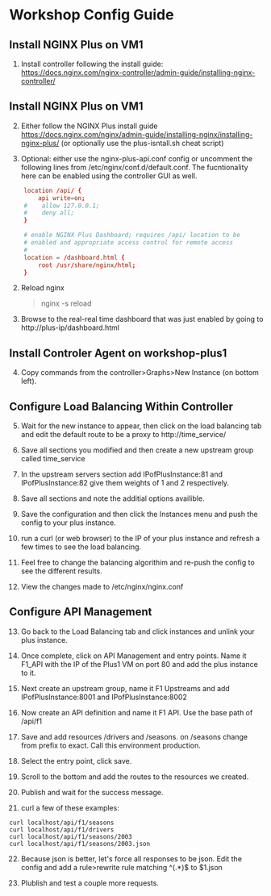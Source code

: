 # Workshop Config Guide



## Install NGINX Plus on VM1

1. Install controller following the install guide: <https://docs.nginx.com/nginx-controller/admin-guide/installing-nginx-controller/>

## Install NGINX Plus on VM1

2. Either follow the NGINX Plus install guide <https://docs.nginx.com/nginx/admin-guide/installing-nginx/installing-nginx-plus/> (or optionally use the plus-isntall.sh cheat script)


3. Optional: either use the nginx-plus-api.conf config or uncomment the following lines from /etc/nginx/conf.d/default.conf. The fucntionality here can be enabled using the controller GUI as well.

```conf
    location /api/ {
        api write=on;
    #    allow 127.0.0.1;
    #    deny all;
    }

    # enable NGINX Plus Dashboard; requires /api/ location to be
    # enabled and appropriate access control for remote access
    #
    location = /dashboard.html {
        root /usr/share/nginx/html;
    }
```

2. Reload nginx
    >nginx -s reload

3. Browse to the real-real time dashboard that was just enabled by going to http://plus-ip/dashboard.html 

## Install Controler Agent on workshop-plus1

4. Copy commands from the controller>Graphs>New Instance (on bottom left).

## Configure Load Balancing Within Controller

5. Wait for the new instance to appear, then click on the load balancing tab and edit the default route to be a proxy to http://time_service/

6. Save all sections you modified and then create a new upstream group called time_service

7. In the upstream servers section add IPofPlusInstance:81 and IPofPlusInstance:82 give them weights of 1 and 2 respectively.

8. Save all sections and note the additial options availible.

9.  Save the configuration and then click the Instances menu and push the config to your plus instance.

10. run a curl (or web browser) to the IP of your plus instance and refresh a few times to see the load balancing.

11. Feel free to change the balancing algorithim and re-push the config to see the different results.

12. View the changes made to /etc/nginx/nginx.conf 

## Configure API Management

13. Go back to the Load Balancing tab and click instances and unlink your plus instance.

14. Once complete, click on API Management and entry points. Name it F1_API with the IP of the Plus1 VM on port 80 and add the plus instance to it.

15. Next create an upstream group, name it F1 Upstreams and add IPofPlusInstance:8001 and IPofPlusInstance:8002

16. Now create an API definition and name it F1 API. Use the base path of /api/f1

17. Save and add resources /drivers and /seasons. on /seasons change from prefix to exact. Call this environment production.

18. Select the entry point, click save. 

19. Scroll to the bottom and add the routes to the resources we created.

20. Publish and wait for the success message.

21. curl a few of these examples:

```
curl localhost/api/f1/seasons
curl localhost/api/f1/drivers
curl localhost/api/f1/seasons/2003
curl localhost/api/f1/seasons/2003.json
```

22. Because json is better, let's force all responses to be json. Edit the config and add a rule>rewrite rule matching ^(.*)$ to $1.json

23. Plublish and test a couple more requests.
